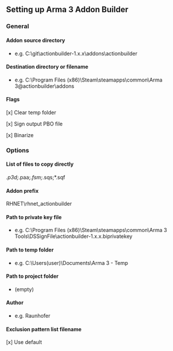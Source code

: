 ## Setting up Arma 3 Addon Builder

### General

#### Addon source directory
- e.g. C:\git\actionbuilder-1.x.x\addons\actionbuilder

#### Destination directory or filename
- e.g. C:\Program Files (x86)\Steam\steamapps\common\Arma 3\@actionbuilder\addons

#### Flags
[x] Clear temp folder

[x] Sign output PBO file

[x] Binarize

### Options

#### List of files to copy directly
*.p3d;*.paa;*.fsm;*.sqs;*.sqf

#### Addon prefix
RHNET\rhnet_actionbuilder

#### Path to private key file
- e.g. C:\Program Files (x86)\Steam\steamapps\common\Arma 3 Tools\DSSignFile\actionbuilder-1.x.x.biprivatekey

#### Path to temp folder
- e.g. C:\Users\(user)\Documents\Arma 3 - Temp

#### Path to project folder
- (empty)

#### Author
- e.g. Raunhofer

#### Exclusion pattern list filename
[x] Use default